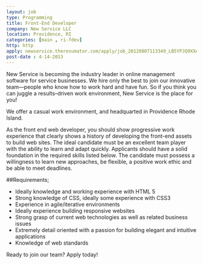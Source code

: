 ```yaml
---
layout: job
type: Programming
title: Front-End Developer
company: New Service LLC
location: Providence, RI
categories: [main , ri-fdev]
http: http
apply: newservice.theresumator.com/apply/job_20120807113349_LB5YPJQ9XXATC6CR/Front-End-Web-Developer.html
post-date : 4-14-2013
---
```


New Service is becoming the industry leader in online management software for service businesses.  We hire only the best to join our innovative team—people who know how to work hard and have fun. So if you think you can juggle a results–driven work environment, New Service is the place for you!

We offer a casual work environment, and headquarted in Providence Rhode Island.

As the front end web developer, you should show progressive work experience that clearly shows a history of developing the front-end assets to build web sites. The ideal candidate must be an excellent team player with the ability to learn and adapt quickly. Applicants should have a solid foundation in the required skills listed below. The candidate must possess  a willingness to learn new approaches, be flexible, a positive work ethic and be able to meet deadlines.

##Requirements;

* Ideally knowledge and working experience with HTML 5
* Strong knowledge of CSS, ideally some experience with CSS3
* Experience in agile/iterative environments
* Ideally experience building responsive websites
* Strong grasp of current web technologies as well as related business issues
* Extremely detail oriented with a passion for building elegant and intuitive applications
* Knowledge of web standards

Ready to join our team?  Apply today!
